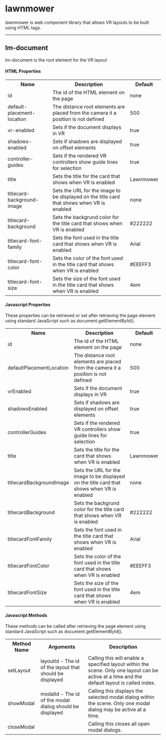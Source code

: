 # lawnmower
lawnmower is web component library that allows VR layouts to be built using HTML tags.

<hr/>

## lm-document

lm-document is the root element for the VR layout

#### HTML Properties

<table>
  <tr>
    <th>Name</th>
    <th>Description</th>
    <th>Default</th>
  </tr>
  <tr>
    <td>id</td>
    <td>The id of the HTML element on the page</td>
    <td>none</td>
  </tr>
  <tr>
    <td>default-placement-location</td>
    <td>The distance root elements are placed from the camera it a position is not defined</td>
    <td>500</td>
  </tr>
  <tr>
    <td>vr-enabled</td>
    <td>Sets if the document displays in VR</td>
    <td>true</td>
  </tr>
  <tr>
    <td>shadows-enabled</td>
    <td>Sets if shadows are displayed on offset elements</td>
    <td>true</td>
  </tr>
  <tr>
    <td>controller-guides</td>
    <td>Sets if the rendered VR controllers show guide lines for selection</td>
    <td>true</td>
  </tr>
  <tr>
    <td>title</td>
    <td>Sets the title for the card that shows when VR is enabled</td>
    <td>Lawnmower</td>
  </tr>
  <tr>
    <td>titlecard-background-image</td>
    <td>Sets the URL for the image to be displayed on the title card that shows when VR is enabled</td>
    <td>none</td>
  </tr>
  <tr>
    <td>titlecard-background</td>
    <td>Sets the backgrund color for the title card that shows when VR is enabled</td>
    <td>#222222</td>
  </tr>
  <tr>
    <td>titlecard-font-family</td>
    <td>Sets the font used in the title card that shows when VR is enabled</td>
    <td>Arial</td>
  </tr>
  <tr>
    <td>titlecard-font-color</td>
    <td>Sets the color of the font used in the title card that shows when VR is enabled</td>
    <td>#EEEFF3</td>
  </tr>
  <tr>
    <td>titlecard-font-size</td>
    <td>Sets the size of the font used in the title card that shows when VR is enabled</td>
    <td>4em</td>
  </tr>
</table>

#### Javascript Properties

These properties can be retrieved or set after retrieving the page element using standard JavaScript such as document.getElementById().

<table>
  <tr>
    <th>Name</th>
    <th>Description</th>
    <th>Default</th>
  </tr>
  <tr>
    <td>id</td>
    <td>The id of the HTML element on the page</td>
    <td>none</td>
  </tr>
  <tr>
    <td>defaultPlacementLocation</td>
    <td>The distance root elements are placed from the camera it a position is not defined</td>
    <td>500</td>
  </tr>
  <tr>
    <td>vrEnabled</td>
    <td>Sets if the document displays in VR</td>
    <td>true</td>
  </tr>
  <tr>
    <td>shadowsEnabled</td>
    <td>Sets if shadows are displayed on offset elements</td>
    <td>true</td>
  </tr>
  <tr>
    <td>controllerGuides</td>
    <td>Sets if the rendered VR controllers show guide lines for selection</td>
    <td>true</td>
  </tr>
  <tr>
    <td>title</td>
    <td>Sets the title for the card that shows when VR is enabled</td>
    <td>Lawnmower</td>
  </tr>
  <tr>
    <td>titlecardBackgroundImage</td>
    <td>Sets the URL for the image to be displayed on the title card that shows when VR is enabled</td>
    <td>none</td>
  </tr>
  <tr>
    <td>titlecardBackground</td>
    <td>Sets the backgrund color for the title card that shows when VR is enabled</td>
    <td>#222222</td>
  </tr>
  <tr>
    <td>titlecardFontFamily</td>
    <td>Sets the font used in the title card that shows when VR is enabled</td>
    <td>Arial</td>
  </tr>
  <tr>
    <td>titlecardFontColor</td>
    <td>Sets the color of the font used in the title card that shows when VR is enabled</td>
    <td>#EEEFF3</td>
  </tr>
  <tr>
    <td>titlecardFontSize</td>
    <td>Sets the size of the font used in the title card that shows when VR is enabled</td>
    <td>4em</td>
  </tr>
</table>


#### Javascript Methods

These methods can be called after retrieving the page element using standard JavaScript such as document.getElementById().

<table>
  <tr>
    <th>Method Name</th>
    <th>Arguments</th>
    <th>Description</th>
  </tr>
  <tr>
    <td>setLayout</td>
    <td>layoutId - The id of the layout that should be displayed</td>
    <td>Calling this will enable a specified layout within the scene. Only one layout can be active at a time and the default layout is called index.</td>
  </tr>
  <tr>
    <td>showModal</td>
    <td>modalId - The id of the modal dialog should be displayed</td>
    <td>Calling this displays the selected modal dialog within the scene. Only one modal dialog may be active at a time.</td>
  </tr>
  <tr>
    <td>closeModal</td>
    <td></td>
    <td>Calling this closes all open modal dialogs.</td>
  </tr>
</table>
